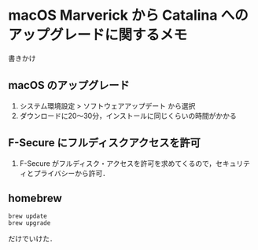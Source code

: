 # macOS Marverick から Catalina へのアップグレードに関するメモ
書きかけ
## macOS のアップグレード
1. システム環境設定 > ソフトウェアアップデート から選択
2. ダウンロードに20〜30分，インストールに同じくらいの時間がかかる
## F-Secure にフルディスクアクセスを許可
1. F-Secure がフルディスク・アクセスを許可を求めてくるので，セキュリティとプライバシーから許可．
## homebrew 
```
brew update
brew upgrade
```
だけでいけた．
